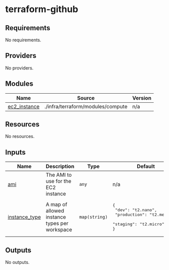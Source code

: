 # terraform-github
<!-- BEGIN_TF_DOCS -->
## Requirements

No requirements.

## Providers

No providers.

## Modules

| Name | Source | Version |
|------|--------|---------|
| <a name="module_ec2_instance"></a> [ec2\_instance](#module\_ec2\_instance) | ./infra/terraform/modules/compute | n/a |

## Resources

No resources.

## Inputs

| Name | Description | Type | Default | Required |
|------|-------------|------|---------|:--------:|
| <a name="input_ami"></a> [ami](#input\_ami) | The AMI to use for the EC2 instance | `any` | n/a | yes |
| <a name="input_instance_type"></a> [instance\_type](#input\_instance\_type) | A map of allowed instance types per workspace | `map(string)` | <pre>{<br/>  "dev": "t2.nano",<br/>  "production": "t2.medium",<br/>  "staging": "t2.micro"<br/>}</pre> | no |

## Outputs

No outputs.
<!-- END_TF_DOCS -->